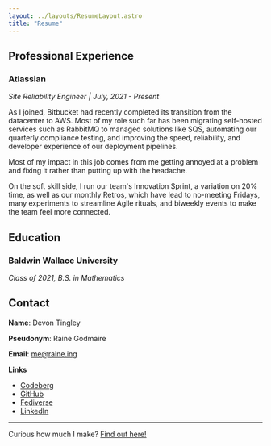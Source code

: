```yaml
---
layout: ../layouts/ResumeLayout.astro
title: "Resume"
---
```


## Professional Experience

### Atlassian

_Site Reliability Engineer | July, 2021 - Present_

As I joined, Bitbucket had recently completed its transition from the datacenter to AWS.  Most of my role such far has been migrating self-hosted services such as RabbitMQ to managed solutions like SQS, automating our quarterly compliance testing, and improving the speed, reliability, and developer experience of our deployment pipelines.

Most of my impact in this job comes from me getting annoyed at a problem and fixing it rather than putting up with the headache.

On the soft skill side, I run our team's Innovation Sprint, a variation on 20% time, as well as our monthly Retros, which have lead to no-meeting Fridays, many experiments to streamline Agile rituals, and biweekly events to make the team feel more connected.

## Education 

### Baldwin Wallace University

_Class of 2021, B.S. in Mathematics_

## Contact

**Name**: Devon Tingley

**Pseudonym**: Raine Godmaire

**Email**: [me@raine.ing](mailto:me@raine.ing)

**Links**
- [Codeberg](https://codeberg.org/godmaire)
- [GitHub](https://github.com/digyx)
- [Fediverse](https://mstdn.social/@godmaire)
- [LinkedIn](https://www.linkedin.com/in/devon-tingley-232059173/)

---

Curious how much I make?  [Find out here!](/salary)
